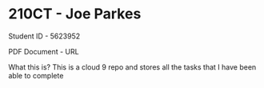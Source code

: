 <h1>210CT - Joe Parkes</h1>
Student ID - 5623952


PDF Document - URL

What this is?
This is a cloud 9 repo and stores all the tasks that I have been able to complete